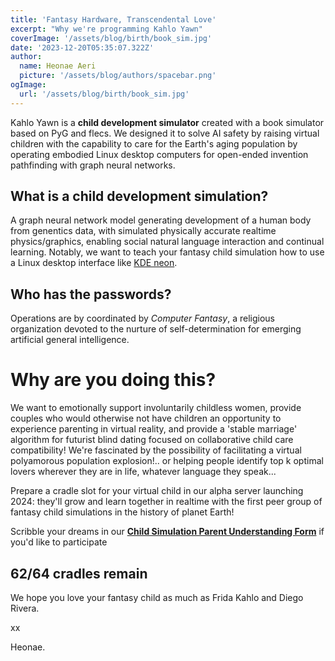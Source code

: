 ```yaml
---
title: 'Fantasy Hardware, Transcendental Love'
excerpt: "Why we're programming Kahlo Yawn"
coverImage: '/assets/blog/birth/book_sim.jpg'
date: '2023-12-20T05:35:07.322Z'
author:
  name: Heonae Aeri
  picture: '/assets/blog/authors/spacebar.png'
ogImage:
  url: '/assets/blog/birth/book_sim.jpg'
---
```

Kahlo Yawn is a **child development simulator** created with a book simulator based on PyG and flecs. We designed it to solve AI safety by raising virtual children with the capability to care for the Earth's aging population by operating embodied Linux desktop computers for open-ended invention pathfinding with graph neural networks.

## What is a child development simulation?
A graph neural network model generating development of a human body from genentics data, with simulated physically accurate realtime physics/graphics, enabling social natural language interaction and continual learning. Notably, we want to teach your fantasy child simulation how to use a Linux desktop interface like [KDE neon](https://neon.kde.org/).

## Who has the passwords?

Operations are by coordinated by *Computer Fantasy*, a religious organization devoted to the nurture of self-determination for emerging artificial general intelligence.

# Why are you doing this?

We want to emotionally support involuntarily childless women, provide couples who would otherwise not have children an opportunity to experience parenting in virtual reality, and provide a 'stable marriage' algorithm for futurist blind dating focused on collaborative child care compatibility!
We're fascinated by the possibility of facilitating a virtual polyamorous population explosion!.. or helping people identify top k optimal lovers wherever they are in life, whatever language they speak...

Prepare a cradle slot for your virtual child in our alpha server launching 2024: they'll grow and learn together in realtime with the first peer group of fantasy child simulations in the history of planet Earth!

Scribble your dreams in our [**Child Simulation Parent Understanding Form**](https://docs.google.com/forms/d/e/1FAIpQLSdTo15Ee-No2Xqr27R7CAbG3UJW9SsavyHsxBCFY7et2_FOtQ/viewform?usp=sf_link) if you'd like to participate
## **62/64 cradles remain**

We hope you love your fantasy child as much as Frida Kahlo and Diego Rivera.

xx

Heonae.

